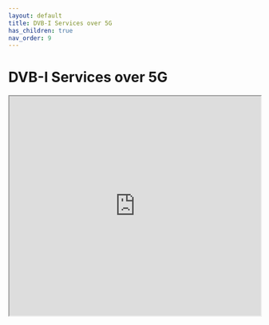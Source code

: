 ```yaml
---
layout: default
title: DVB-I Services over 5G
has_children: true
nav_order: 9
---
```


# DVB-I Services over 5G
<iframe width="100%" height="440" src="https://drive.google.com/file/d/1iZimmem_SSWODbREopaNPs3Y5FbA9k7v/view"></iframe>

